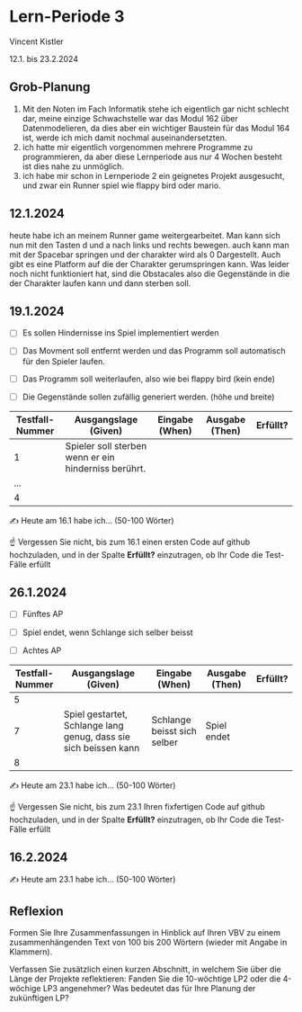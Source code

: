 # Lern-Periode 3

Vincent Kistler

12.1. bis 23.2.2024

## Grob-Planung

1. Mit den Noten im Fach Informatik stehe ich eigentlich gar nicht schlecht dar, meine einzige Schwachstelle war das Modul 162 über Datenmodelieren, da dies aber ein wichtiger Baustein für das Modul 164 ist, werde ich mich damit nochmal auseinandersetzten.
2. ich hatte mir eigentlich vorgenommen mehrere Programme zu programmieren, da aber diese Lernperiode aus nur 4 Wochen besteht ist dies nahe zu unmöglich.
3. ich habe mir schon in Lernperiode 2 ein geignetes Projekt ausgesucht, und zwar ein Runner spiel wie flappy bird oder mario.

## 12.1.2024

heute habe ich an meinem Runner game weitergearbeitet. Man kann sich nun mit den Tasten d und a nach links und rechts bewegen. auch kann man mit der Spacebar springen und der charakter wird als 0 Dargestellt. Auch gibt es eine Platform auf die der Charakter gerumspringen kann. Was leider noch nicht funktioniert hat, sind die Obstacales also die Gegenstände in die der Charakter laufen kann und dann sterben soll.

## 19.1.2024

- [ ] Es sollen Hindernisse ins Spiel implementiert werden
- [ ] Das Movment soll entfernt werden und das Programm soll automatisch für den Spieler laufen.
- [ ] Das Programm soll weiterlaufen, also wie bei flappy bird (kein ende)
- [ ] Die Gegenstände sollen zufällig generiert werden. (höhe und breite)
      

| Testfall-Nummer | Ausgangslage (Given) | Eingabe (When) | Ausgabe (Then) | Erfüllt? |
| --------------- | -------------------- | -------------- | -------------- | -------- |
| 1               |  Spieler soll sterben wenn er ein hinderniss berührt.                    |                |                |          |
| ...             |                      |                |                |          |
| 4               |                      |                |                |          |

✍️ Heute am 16.1 habe ich... (50-100 Wörter)

☝️ Vergessen Sie nicht, bis zum 16.1 einen ersten Code auf github hochzuladen, und in der Spalte **Erfüllt?** einzutragen, ob Ihr Code die Test-Fälle erfüllt

## 26.1.2024

- [ ] Fünftes AP
- [ ] Spiel endet, wenn Schlange sich selber beisst

- [ ] Achtes AP

| Testfall-Nummer | Ausgangslage (Given)                                         | Eingabe (When)              | Ausgabe (Then) | Erfüllt? |
| --------------- | ------------------------------------------------------------ | --------------------------- | -------------- | -------- |
| 5               |                                                              |                             |                |          |
| 7               | Spiel gestartet, Schlange lang genug, dass sie sich beissen kann | Schlange beisst sich selber | Spiel endet    |          |
| 8               |                                                              |                             |                |          |

✍️ Heute am 23.1 habe ich... (50-100 Wörter)

☝️ Vergessen Sie nicht, bis zum 23.1 Ihren fixfertigen Code auf github hochzuladen, und in der Spalte **Erfüllt?** einzutragen, ob Ihr Code die Test-Fälle erfüllt

## 16.2.2024

✍️ Heute am 23.1 habe ich... (50-100 Wörter)

## Reflexion

Formen Sie Ihre Zusammenfassungen in Hinblick auf Ihren VBV zu einem zusammenhängenden Text von 100 bis 200 Wörtern (wieder mit Angabe in Klammern).

Verfassen Sie zusätzlich einen kurzen Abschnitt, in welchem Sie über die Länge der Projekte reflektieren: Fanden Sie die 10-wöchtige LP2 oder die 4-wöchige LP3 angenehmer? Was bedeutet das für Ihre Planung der zukünftigen LP?
